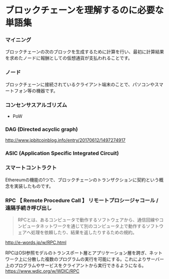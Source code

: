 # ブロックチェーンを理解するのに必要な単語集

### マイニング
ブロックチェーンの次のブロックを生成するために計算を行い、最初に計算結果を求めたノードに報酬としての仮想通貨が支払われることです。

### ノード
ブロックチェーンに接続されているクライアント端末のことで、パソコンやスマートフォン等の機器です。

### コンセンサスアルゴリズム
- PoW

### DAG (Directed acyclic graph)
http://www.jpbitcoinblog.info/entry/20170612/1497274917

### ASIC (Application Specific Integrated Circuit)

### スマートコントラクト
Ethereumの機能の1つで、ブロックチェーンのトランザクションに契約という概念を実装したものです。

### RPC  【 Remote Procedure Call 】  リモートプロシージャコール / 遠隔手続き呼び出し

>RPCとは、あるコンピュータで動作するソフトウェアから、通信回線やコンピュータネットワークを通じて別のコンピュータ上で動作するソフトウェアへ処理を依頼したり、結果を返したりするための規約。

http://e-words.jp/w/RPC.html

RPCはOSI参照モデルのトランスポート層とアプリケーション層を跨ぎ、ネットワーク上に分散した複数のプログラムの実行を可能にする。これによりサーバー上のプログラムやサービスをクライアントから実行できるようになる。
https://www.wdic.org/w/WDIC/RPC
